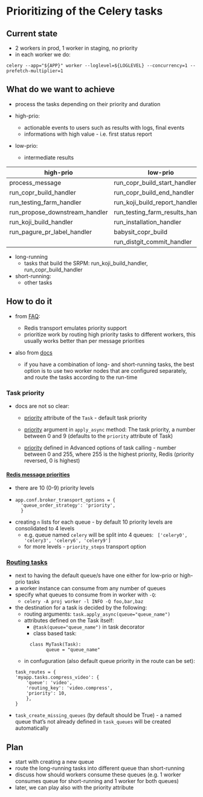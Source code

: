 # Prioritizing of the Celery tasks

## Current state

- 2 workers in prod, 1 worker in staging, no priority
- in each worker we do:

`celery --app="${APP}" worker --loglevel=${LOGLEVEL} --concurrency=1 --prefetch-multiplier=1`

## What do we want to achieve

- process the tasks depending on their priority and duration

- high-prio:
  - actionable events to users such as results with logs, final events
  - informations with high value - i.e. first status report
- low-prio:
  - intermediate results

| high-prio                      | low-prio                         |
| ------------------------------ | -------------------------------- |
| process_message                | run_copr_build_start_handler     |
| run_copr_build_handler         | run_copr_build_end_handler       |
| run_testing_farm_handler       | run_koji_build_report_handler    |
| run_propose_downstream_handler | run_testing_farm_results_handler |
| run_koji_build_handler         | run_installation_handler         |
| run_pagure_pr_label_handler    | babysit_copr_build               |
|                                | run_distgit_commit_handler       |

- long-running
  - tasks that build the SRPM: run_koji_build_handler, run_copr_build_handler
- short-running:
  - other tasks

## How to do it

- from [FAQ](https://docs.celeryproject.org/en/master/faq.html#does-celery-support-task-priorities):

  - Redis transport emulates priority support
  - prioritize work by routing high priority tasks to different workers, this usually works better than per message priorities

- also from [docs](https://docs.celeryproject.org/en/stable/userguide/optimizing.html#prefetch-limits)
  - if you have a combination of long- and short-running tasks, the best option is to use two worker nodes that are
    configured separately, and route the tasks according to the run-time

### Task priority

- docs are not so clear:

  - [priority](https://docs.celeryproject.org/en/latest/reference/celery.app.task.html?highlight=celery.app.task#celery.app.task.Task.priority)
    attribute of the `Task` - default task priority
  - [priority](https://docs.celeryproject.org/en/stable/reference/celery.app.task.html?highlight=priority#celery.app.task.Task.apply_async)
    argument in `apply_async` method: The task priority, a number between 0 and 9 (defaults to the `priority` attribute of Task)

  - [priority](https://docs.celeryproject.org/en/latest/userguide/calling.html#advanced-options) defined in Advanced
    options of task calling - number between 0 and 255, where 255 is the highest priority, Redis (priority reversed, 0 is highest)

#### [Redis message priorities](https://docs.celeryproject.org/en/latest/userguide/routing.html#redis-message-priorities)

- there are 10 (0-9) priority levels
- ```
  app.conf.broker_transport_options = {
    'queue_order_strategy': 'priority',
    }
  ```
- creating `n` lists for each queue - by default 10 priority levels are consolidated to 4 levels
  - e.g. queue named `celery` will be split into 4 queues:
    ` ['celery0', 'celery3', 'celery6', 'celery9']`
  - for more levels - `priority_steps` transport option

### [Routing tasks](https://docs.celeryproject.org/en/latest/userguide/routing.html)

- next to having the default queue/s have one either for low-prio or high-prio tasks
- a worker instance can consume from any number of queues
- specify what queues to consume from in worker with `-Q`:
  - `celery -A proj worker -l INFO -Q foo,bar,baz`
- the destination for a task is decided by the following:
  - routing arguments:
    `task.apply_async(queue="queue_name")`
  - attributes defined on the Task itself:
    - `@task(queue="queue_name")` in task decorator
    - class based task:
    ```
      class MyTask(Task):
            queue = "queue_name"
    ```
  - in confuguration (also default queue priority in the route can be set):
  ```
  task_routes = {
  'myapp.tasks.compress_video': {
      'queue': 'video',
      'routing_key': 'video.compress',
      'priority': 10,
      },
  }
  ```
- `task_create_missing_queues` (by default should be True) - a named queue that’s not already defined in `task_queues`
  will be created automatically

## Plan

- start with creating a new queue
- route the long-running tasks into different queue than short-running
- discuss how should workers consume these queues (e.g. 1 worker consumes queue for short-running and 1 worker for both queues)
- later, we can play also with the priority attribute
